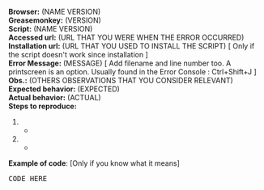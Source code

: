 **Browser:** (NAME VERSION)<br />
**Greasemonkey:** (VERSION)<br />
**Script:** (NAME VERSION)<br />
**Accessed url:** (URL THAT YOU WERE WHEN THE ERROR OCCURRED)<br />
**Installation url:** (URL THAT YOU USED TO INSTALL THE SCRIPT) [ Only if the script doesn't work since installation ]<br />
**Error Message:** (MESSAGE) [ Add filename and line number too. A printscreen is an option. Usually found in the Error Console : Ctrl+Shift+J ]<br />
**Obs.:** (OTHERS OBSERVATIONS THAT YOU CONSIDER RELEVANT)<br />
**Expected behavior:** (EXPECTED)<br />
**Actual behavior:** (ACTUAL)<br />
**Steps to reproduce:**<br />
 1. -
 2. -

**Example of code**: [Only if you know what it means]
<pre>CODE HERE</pre>
